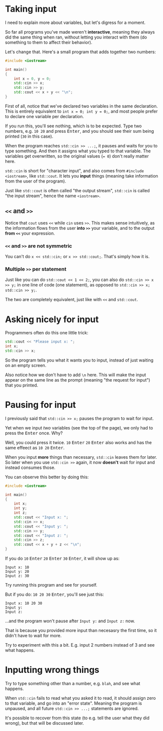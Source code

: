 # Taking input

I need to explain more about variables, but let's digress for a moment.

So far all programs you've made weren't **interactive**, meaning they always did the same thing when ran, without letting you interact with them (do something to them to affect their behavior).

Let's change that. Here's a small program that adds together two numbers:

```cpp
#include <iostream>

int main()
{
    int x = 0, y = 0;
    std::cin >> x;
    std::cin >> y;
    std::cout << x + y << "\n";
}
```

First of all, notice that we've declared two variables in the same declaration. This is entirely equivalent to `int x = 0; int y = 0;`, and most people prefer to declare one variable per declaration.

If you run this, you'll see nothing, which is to be expected. Type two numbers, e.g. `10 20` and press <kbd>Enter</kbd>, and you should see their sum being printed (`30` in this case).

When the program reaches `std::cin >> ...;`, it pauses and waits for you to type something. And then it assigns what you typed to that variable. The variables get overwritten, so the original values (`= 0`) don't really matter here.

`std::cin` is short for "character input", and also comes from `#include <iostream>`, like `std::cout`. It lets you **input** things (meaning take information from the user of the program).

Just like `std::cout` is often called "the output stream", `std::cin` is called "the input stream", hence the name `<iostream>`.

## `<<` and `>>`

Notice that `cout` uses `<<` while `cin` uses `>>`. This makes sense intuitively, as the information flows from the user **into `>>`** your variable, and to the output **from `<<`** your expression.

### `<<` and `>>` are not symmetric

You can't do `x << std::cin;` or `x >> std::cout;`. That's simply how it is.

### Multiple `>>` per statement

Just like you can do `std::cout << 1 << 2;`, you can also do `std::cin >> x >> y;` in one line of code (one statement), as opposed to `std::cin >> x; std::cin >> y;`.

The two are completely equivalent, just like with `<<` and `std::cout`.

# Asking nicely for input

Programmers often do this one little trick:
```cpp
std::cout << "Please input x: ";
int x;
std::cin >> x;
```
So the program tells you what it wants you to input, instead of just waiting on an empty screen.

Also notice how we don't have to add `\n` here. This will make the input appear on the same line as the prompt (meaning "the request for input") that you printed.

# Pausing for input

I previously said that `std::cin >> x;` pauses the program to wait for input.

Yet when we input *two* variables (see the top of the page), we only had to press the <kbd>Enter</kbd> once. Why?

Well, you could press it twice. `10` <kbd>Enter</kbd> `20` <kbd>Enter</kbd> also works and has the same effeect as `10 20` <kbd>Enter</kbd>.

When you input **more** things than necessary, `std::cin` leaves them for later. So later when you use `std::cin >>` again, it now **doesn't** wait for input and instead consumes those.

You can observe this better by doing this:

```cpp
#include <iostream>

int main()
{
    int x;
    int y;
    int z;
    std::cout << "Input x: ";
    std::cin >> x;
    std::cout << "Input y: ";
    std::cin >> y;
    std::cout << "Input z: ";
    std::cin >> z;
    std::cout << x + y + z << "\n";
}
```
If you do `10` <kbd>Enter</kbd> `20` <kbd>Enter</kbd> `30` <kbd>Enter</kbd>, it will show up as:
```
Input x: 10
Input y: 20
Input z: 30
```
Try running this program and see for yourself.

But if you do: `10 20 30` <kbd>Enter</kbd>, you'll see just this:
```
Input x: 10 20 30
Input y:
Input z:
```
...and the program won't pause after `Input y:` and `Input z:` now.

That is because you provided more input than necesasry the first time, so it didn't have to wait for more.

Try to experiment with this a bit. E.g. input 2 numbers instead of 3 and see what happens.

# Inputting wrong things

Try to type something other than a number, e.g. `blah`, and see what happens.

When `std::cin` fails to read what you asked it to read, it should assign zero to that variable, and go into an "error state". Meaning the program is unpaused, and all future `std::cin >> ...;` statements are ignored.

It's possible to recover from this state (to e.g. tell the user what they did wrong), but that will be discussed later.
